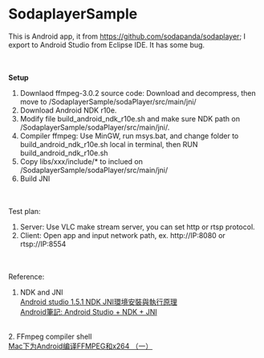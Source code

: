 # SodaplayerSample

This is Android app, it from https://github.com/sodapanda/sodaplayer; 
I export to Android Studio from Eclipse IDE.
It has some bug.

<br><br>
<b>Setup</b>

1. Downlaod ffmpeg-3.0.2 source code: Download and decompress, then move to /SodaplayerSample/sodaPlayer/src/main/jni/
2. Download Android NDK r10e.
3. Modify file build_android_ndk_r10e.sh and make sure NDK path on /SodaplayerSample/sodaPlayer/src/main/jni/.
4. Compiler ffmpeg: Use MinGW, run msys.bat, and change folder to build_android_ndk_r10e.sh local in terminal, then RUN build_android_ndk_r10e.sh
5. Copy libs/xxx/include/* to inclued on /SodaplayerSample/sodaPlayer/src/main/jni/
6. Build JNI

<br><br>
Test plan:

1. Server: Use VLC make stream server, you can set http or rtsp protocol.<br>
2. Client: Open app and input network path, ex. http://IP:8080 or rtsp://IP:8554<br>

<br><br>
Reference:

1. NDK and JNI <br>
<a href="http://blog.xuite.net/lwchafter30/blog/373974237-Android+studio+1.5.1+NDK+JNI%E7%92%B0%E5%A2%83%E5%AE%89%E8%A3%9D%E8%88%87%E5%9F%B7%E8%A1%8C%E5%8E%9F%E7%90%86">Android studio 1.5.1 NDK JNI環境安裝與執行原理</a><br>
<a href="https://8085studio.wordpress.com/2015/04/25/android-studio-ndk-jni/">Android筆記: Android Studio + NDK + JNI</a><br>
<br>
2. FFmpeg compiler shell<br>
<a href="http://zheteng.me/android/2016/05/25/build-ffmpeg-for-android-with-x264/">Mac下为Android编译FFMPEG和x264 （一）</a>



